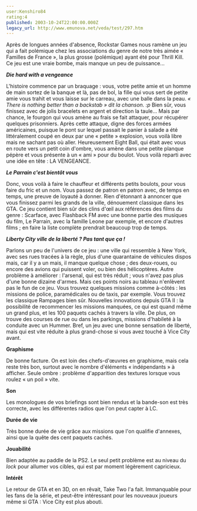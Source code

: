 ```yaml
---
user:Kenshiro84
rating:4
published: 2003-10-24T22:00:00.000Z
legacy_url: http://www.emunova.net/veda/test/297.htm
---
```

Après de longues années d'absence, Rockstar Games nous ramène un jeu qui a fait polémique chez les associations du genre de notre très aimée « Familles de France », la plus grosse (polémique) ayant été pour Thrill Kill. Ce jeu est une vraie bombe, mais manque un peu de puissance...  

  

_**Die hard with a vengeance**_  

L'histoire commence par un braquage : vous, votre petite amie et un homme de main sortez de la banque et là, pas de bol, la fille qui vous sert de petite amie vous trahit et vous laisse sur le carreau, avec une balle dans la peau. _« There is nothing better than a backstab » dit la chanson. :p_ Bien sûr, vous finissez avec de jolis bracelets en argent et direction la taule... Mais par chance, le fourgon qui vous amène au frais se fait attaquer, pour récupérer quelques prisonniers. Après cette attaque, digne des forces armées américaines, puisque le pont sur lequel passait le panier à salade a été littéralement coupé en deux par une « petite » explosion, vous voilà libre mais ne sachant pas où aller. Heureusement Eight Ball, qui était avec vous en route vers un petit coin d'ombre, vous amène dans une petite planque pépère et vous présente à un « ami » pour du boulot. Vous voilà reparti avec une idée en tête : LA VENGEANCE.  

  

_**Le Parrain c'est bientôt vous**_  

Donc, vous voilà à faire le chauffeur et différents petits boulots, pour vous faire du fric et un nom. Vous passez de patron en patron avec, de temps en temps, une preuve de loyauté à donner. Rien d'étonnant à annoncer que vous finissez parmi les grands de la ville, dénouement classique dans les GTA. Ce jeu contient bien sûr des clins d'œil aux références des films du genre : Scarface, avec Flashback FM avec une bonne partie des musiques du film, Le Parrain, avec la famille Leone par exemple, et encore d'autres films ; en faire la liste complète prendrait beaucoup trop de temps.  

  

_**Liberty City ville de la liberté ? Pas tant que ça !**_  

Parlons un peu de l'univers de ce jeu : une ville qui ressemble à New York, avec ses rues tracées à la règle, plus d'une quarantaine de véhicules dispos mais, car il y a un mais, il manque quelque chose ; des deux-roues, ou encore des avions qui puissent voler, ou bien des hélicoptères. Autre problème à améliorer : l'arsenal, qui est très réduit ; vous n'avez pas plus d'une bonne dizaine d'armes. Mais ces points noirs au tableau n'enlèvent pas le fun de ce jeu. Vous trouvez quelques missions comme à-côtés : les missions de police, paramédicales ou de taxis, par exemple. Vous trouvez les classique Rampages bien sûr. Nouvelles innovations depuis GTA II : la possibilité de recommencer les missions manquées, ce qui est quand même un grand plus, et les 100 paquets cachés à travers la ville. De plus, on trouve des courses de rue ou dans les parkings, missions d'habileté à la conduite avec un Hummer. Bref, un jeu avec une bonne sensation de liberté, mais qui est vite réduite à plus grand-chose si vous avez touché à Vice City avant.  

  

**Graphisme**  

De bonne facture. On est loin des chefs-d'œuvres en graphisme, mais cela reste très bon, surtout avec le nombre d'éléments « indépendants » à afficher. Seule ombre : problème d'apparition des textures lorsque vous roulez « un poil » vite.  

**Son**  

Les monologues de vos briefings sont bien rendus et la bande-son est très correcte, avec les différentes radios que l'on peut capter à LC.  

**Durée de vie**  

Très bonne durée de vie grâce aux missions que l'on qualifie d'annexes, ainsi que la quête des cent paquets cachés.  

**Jouabilité**  

Bien adaptée au paddle de la PS2\. Le seul petit problème est au niveau du _lock_ pour allumer vos cibles, qui est par moment légèrement capricieux.  

**Intérêt**  

Le retour de GTA et en 3D, on en rêvait, Take Two l'a fait. Immanquable pour les fans de la série, et peut-être intéressant pour les nouveaux joueurs même si GTA : Vice City est plus abouti.